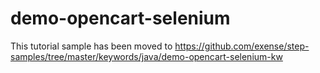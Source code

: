 # demo-opencart-selenium

This tutorial sample has been moved to https://github.com/exense/step-samples/tree/master/keywords/java/demo-opencart-selenium-kw
